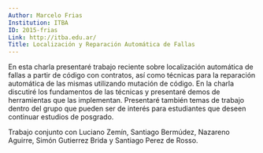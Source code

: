 ```yaml
---
Author: Marcelo Frias
Institution: ITBA
ID: 2015-frias
Link: http://itba.edu.ar/
Title: Localización y Reparación Automática de Fallas
---
```


<p>En esta charla presentaré trabajo reciente sobre
localización automática de fallas a partir de código con contratos,
así como técnicas para la reparación automática de las mismas
utilizando mutación de código. En la charla discutiré los fundamentos
de las técnicas y presentaré demos de herramientas que las
implementan. Presentaré también temas de trabajo dentro del grupo que
pueden ser de interés para estudiantes que deseen continuar estudios de
posgrado.</p>

<p>Trabajo conjunto con Luciano Zemín, Santiago Bermúdez, Nazareno
Aguirre, Simón Gutierrez Brida y Santiago Perez de Rosso.</p>
